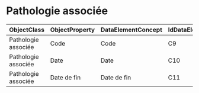 # Pathologie associée

| ObjectClass | ObjectProperty | DataElementConcept | IdDataElementConcept | ConceptualDomain | DataElementConceptDefFR | DataElementConceptDefEN |
| ----------- | -------------- | ------------------ | -------------------- | ---------------- | ----------------------- | ----------------------- |
| Pathologie associée | Code | Code | C9 | [ICD-10](https://github.com/ylaizet/OSIRIS/blob/master/docs/ConceptualDomain/ICD-10.md#ICD-10) |  |  |
| Pathologie associée | Date | Date | C10 |  |  |  |
| Pathologie associée | Date de fin | Date de fin | C11 |  |  |  |
